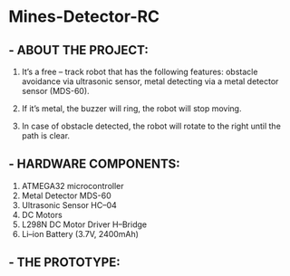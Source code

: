 # Mines-Detector-RC
## - ABOUT THE PROJECT:
1. It’s a free – track robot that has the following features: obstacle avoidance via ultrasonic sensor, metal detecting via a metal detector sensor (MDS-60).

2. If it’s metal, the buzzer will ring, the robot will stop moving.

3. In case of obstacle detected, the robot will rotate to the right until the path is clear.

## - HARDWARE COMPONENTS:
1. ATMEGA32 microcontroller
2. Metal Detector MDS-60
3. Ultrasonic Sensor HC–04 
4. DC Motors
5. L298N DC Motor Driver H–Bridge  
6. Li–ion Battery (3.7V, 2400mAh)

## - THE PROTOTYPE:


